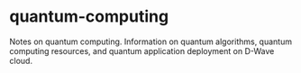 # quantum-computing
Notes on quantum computing. Information on quantum algorithms, quantum computing resources, and quantum application deployment on D-Wave cloud.

